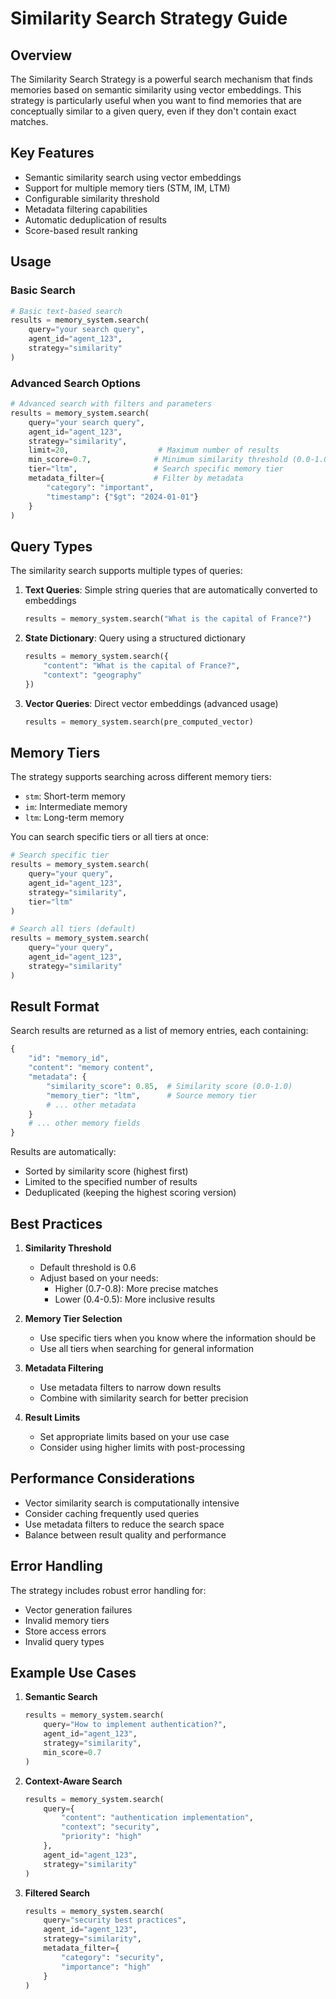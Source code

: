 # Similarity Search Strategy Guide

## Overview

The Similarity Search Strategy is a powerful search mechanism that finds memories based on semantic similarity using vector embeddings. This strategy is particularly useful when you want to find memories that are conceptually similar to a given query, even if they don't contain exact matches.

## Key Features

- Semantic similarity search using vector embeddings
- Support for multiple memory tiers (STM, IM, LTM)
- Configurable similarity threshold
- Metadata filtering capabilities
- Automatic deduplication of results
- Score-based result ranking

## Usage

### Basic Search

```python
# Basic text-based search
results = memory_system.search(
    query="your search query",
    agent_id="agent_123",
    strategy="similarity"
)
```

### Advanced Search Options

```python
# Advanced search with filters and parameters
results = memory_system.search(
    query="your search query",
    agent_id="agent_123",
    strategy="similarity",
    limit=20,                    # Maximum number of results
    min_score=0.7,              # Minimum similarity threshold (0.0-1.0)
    tier="ltm",                 # Search specific memory tier
    metadata_filter={           # Filter by metadata
        "category": "important",
        "timestamp": {"$gt": "2024-01-01"}
    }
)
```

## Query Types

The similarity search supports multiple types of queries:

1. **Text Queries**: Simple string queries that are automatically converted to embeddings
   ```python
   results = memory_system.search("What is the capital of France?")
   ```

2. **State Dictionary**: Query using a structured dictionary
   ```python
   results = memory_system.search({
       "content": "What is the capital of France?",
       "context": "geography"
   })
   ```

3. **Vector Queries**: Direct vector embeddings (advanced usage)
   ```python
   results = memory_system.search(pre_computed_vector)
   ```

## Memory Tiers

The strategy supports searching across different memory tiers:

- `stm`: Short-term memory
- `im`: Intermediate memory
- `ltm`: Long-term memory

You can search specific tiers or all tiers at once:

```python
# Search specific tier
results = memory_system.search(
    query="your query",
    agent_id="agent_123",
    strategy="similarity",
    tier="ltm"
)

# Search all tiers (default)
results = memory_system.search(
    query="your query",
    agent_id="agent_123",
    strategy="similarity"
)
```

## Result Format

Search results are returned as a list of memory entries, each containing:

```python
{
    "id": "memory_id",
    "content": "memory content",
    "metadata": {
        "similarity_score": 0.85,  # Similarity score (0.0-1.0)
        "memory_tier": "ltm",      # Source memory tier
        # ... other metadata
    }
    # ... other memory fields
}
```

Results are automatically:
- Sorted by similarity score (highest first)
- Limited to the specified number of results
- Deduplicated (keeping the highest scoring version)

## Best Practices

1. **Similarity Threshold**
   - Default threshold is 0.6
   - Adjust based on your needs:
     - Higher (0.7-0.8): More precise matches
     - Lower (0.4-0.5): More inclusive results

2. **Memory Tier Selection**
   - Use specific tiers when you know where the information should be
   - Use all tiers when searching for general information

3. **Metadata Filtering**
   - Use metadata filters to narrow down results
   - Combine with similarity search for better precision

4. **Result Limits**
   - Set appropriate limits based on your use case
   - Consider using higher limits with post-processing

## Performance Considerations

- Vector similarity search is computationally intensive
- Consider caching frequently used queries
- Use metadata filters to reduce the search space
- Balance between result quality and performance

## Error Handling

The strategy includes robust error handling for:
- Vector generation failures
- Invalid memory tiers
- Store access errors
- Invalid query types

## Example Use Cases

1. **Semantic Search**
   ```python
   results = memory_system.search(
       query="How to implement authentication?",
       agent_id="agent_123",
       strategy="similarity",
       min_score=0.7
   )
   ```

2. **Context-Aware Search**
   ```python
   results = memory_system.search(
       query={
           "content": "authentication implementation",
           "context": "security",
           "priority": "high"
       },
       agent_id="agent_123",
       strategy="similarity"
   )
   ```

3. **Filtered Search**
   ```python
   results = memory_system.search(
       query="security best practices",
       agent_id="agent_123",
       strategy="similarity",
       metadata_filter={
           "category": "security",
           "importance": "high"
       }
   )
   ``` 